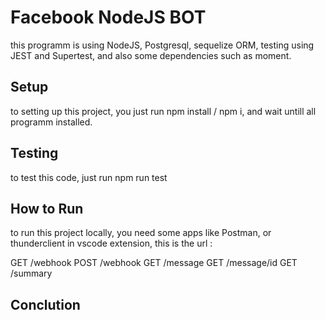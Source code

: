 # Facebook NodeJS BOT
this programm is using NodeJS, Postgresql, sequelize ORM, testing using JEST and Supertest, and also some dependencies such as moment.

## Setup
to setting up this project, you just run npm install / npm i, and wait untill all programm installed.

## Testing
to test this code, just run npm run test

## How to Run
to run this project locally, you need some apps like Postman, or thunderclient in vscode extension, this is the url : 

GET /webhook
POST /webhook
GET /message
GET /message/id
GET /summary

## Conclution